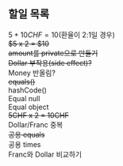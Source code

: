 ## 할일 목록

$5 + 10CHF = 10$(환율이 2:1일 경우)   
~~$5 x 2 = $10~~   
~~amount를 private으로 만들기~~   
~~Dollar 부작용(side effect)?~~   
Money 반올림?   
~~equals()~~   
hashCode()   
Equal null   
Equal object   
~~5CHF x 2 = 10CHF~~   
Dollar/Franc 중복   
~~공용 equals~~   
공용 times   
Franc와 Dollar 비교하기
